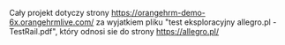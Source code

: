 Cały projekt dotyczy strony https://orangehrm-demo-6x.orangehrmlive.com/
za wyjatkiem pliku "test eksploracyjny allegro.pl - TestRail.pdf", który odnosi sie do strony https://allegro.pl/
